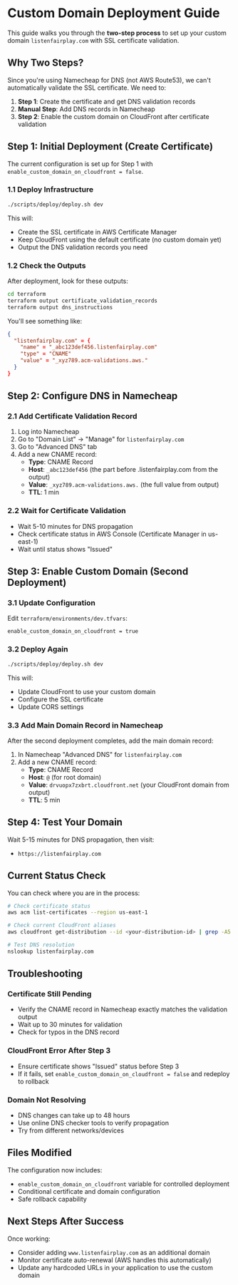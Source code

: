 # Custom Domain Deployment Guide

This guide walks you through the **two-step process** to set up your custom domain `listenfairplay.com` with SSL certificate validation.

## Why Two Steps?

Since you're using Namecheap for DNS (not AWS Route53), we can't automatically validate the SSL certificate. We need to:
1. **Step 1**: Create the certificate and get DNS validation records
2. **Manual Step**: Add DNS records in Namecheap
3. **Step 2**: Enable the custom domain on CloudFront after certificate validation

## Step 1: Initial Deployment (Create Certificate)

The current configuration is set up for Step 1 with `enable_custom_domain_on_cloudfront = false`.

### 1.1 Deploy Infrastructure
```bash
./scripts/deploy/deploy.sh dev
```

This will:
- Create the SSL certificate in AWS Certificate Manager
- Keep CloudFront using the default certificate (no custom domain yet)
- Output the DNS validation records you need

### 1.2 Check the Outputs
After deployment, look for these outputs:
```bash
cd terraform
terraform output certificate_validation_records
terraform output dns_instructions
```

You'll see something like:
```json
{
  "listenfairplay.com" = {
    "name" = "_abc123def456.listenfairplay.com"
    "type" = "CNAME"
    "value" = "_xyz789.acm-validations.aws."
  }
}
```

## Step 2: Configure DNS in Namecheap

### 2.1 Add Certificate Validation Record
1. Log into Namecheap
2. Go to "Domain List" → "Manage" for `listenfairplay.com`
3. Go to "Advanced DNS" tab
4. Add a new CNAME record:
   - **Type**: CNAME Record
   - **Host**: `_abc123def456` (the part before .listenfairplay.com from the output)
   - **Value**: `_xyz789.acm-validations.aws.` (the full value from output)
   - **TTL**: 1 min

### 2.2 Wait for Certificate Validation
- Wait 5-10 minutes for DNS propagation
- Check certificate status in AWS Console (Certificate Manager in us-east-1)
- Wait until status shows "Issued"

## Step 3: Enable Custom Domain (Second Deployment)

### 3.1 Update Configuration
Edit `terraform/environments/dev.tfvars`:
```hcl
enable_custom_domain_on_cloudfront = true
```

### 3.2 Deploy Again
```bash
./scripts/deploy/deploy.sh dev
```

This will:
- Update CloudFront to use your custom domain
- Configure the SSL certificate
- Update CORS settings

### 3.3 Add Main Domain Record in Namecheap
After the second deployment completes, add the main domain record:

1. In Namecheap "Advanced DNS" for `listenfairplay.com`
2. Add a new CNAME record:
   - **Type**: CNAME Record  
   - **Host**: `@` (for root domain)
   - **Value**: `drvuopx7zxbrt.cloudfront.net` (your CloudFront domain from output)
   - **TTL**: 5 min

## Step 4: Test Your Domain

Wait 5-15 minutes for DNS propagation, then visit:
- `https://listenfairplay.com`

## Current Status Check

You can check where you are in the process:

```bash
# Check certificate status
aws acm list-certificates --region us-east-1

# Check current CloudFront aliases
aws cloudfront get-distribution --id <your-distribution-id> | grep -A5 Aliases

# Test DNS resolution
nslookup listenfairplay.com
```

## Troubleshooting

### Certificate Still Pending
- Verify the CNAME record in Namecheap exactly matches the validation output
- Wait up to 30 minutes for validation
- Check for typos in the DNS record

### CloudFront Error After Step 3
- Ensure certificate shows "Issued" status before Step 3
- If it fails, set `enable_custom_domain_on_cloudfront = false` and redeploy to rollback

### Domain Not Resolving
- DNS changes can take up to 48 hours
- Use online DNS checker tools to verify propagation
- Try from different networks/devices

## Files Modified

The configuration now includes:
- `enable_custom_domain_on_cloudfront` variable for controlled deployment
- Conditional certificate and domain configuration
- Safe rollback capability

## Next Steps After Success

Once working:
- Consider adding `www.listenfairplay.com` as an additional domain
- Monitor certificate auto-renewal (AWS handles this automatically)
- Update any hardcoded URLs in your application to use the custom domain 